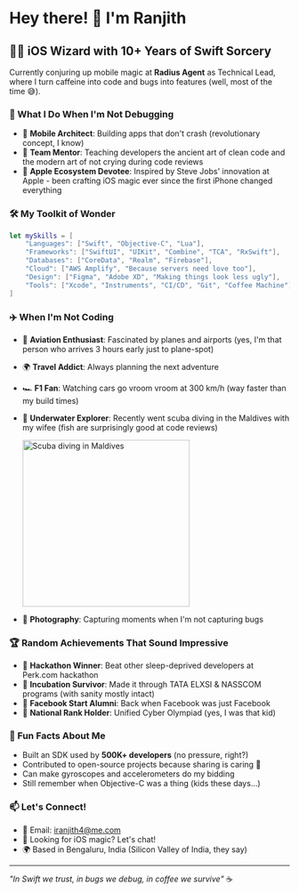 # Hey there! 👋 I'm Ranjith

## 🧙‍♂️ iOS Wizard with 10+ Years of Swift Sorcery

Currently conjuring up mobile magic at **Radius Agent** as Technical Lead, where I turn caffeine into code and bugs into features (well, most of the time 😅).

### 🚀 What I Do When I'm Not Debugging

- 📱 **Mobile Architect**: Building apps that don't crash (revolutionary concept, I know)
- 👥 **Team Mentor**: Teaching developers the ancient art of clean code and the modern art of not crying during code reviews
- 🍎 **Apple Ecosystem Devotee**: Inspired by Steve Jobs' innovation at Apple - been crafting iOS magic ever since the first iPhone changed everything

### 🛠️ My Toolkit of Wonder

```swift
let mySkills = [
    "Languages": ["Swift", "Objective-C", "Lua"],
    "Frameworks": ["SwiftUI", "UIKit", "Combine", "TCA", "RxSwift"],
    "Databases": ["CoreData", "Realm", "Firebase"],
    "Cloud": ["AWS Amplify", "Because servers need love too"],
    "Design": ["Figma", "Adobe XD", "Making things look less ugly"],
    "Tools": ["Xcode", "Instruments", "CI/CD", "Git", "Coffee Machine"]
]
```

### ✈️ When I'm Not Coding

- 🛫 **Aviation Enthusiast**: Fascinated by planes and airports (yes, I'm that person who arrives 3 hours early just to plane-spot)
- 🌍 **Travel Addict**: Always planning the next adventure
- 🏎️ **F1 Fan**: Watching cars go vroom vroom at 300 km/h (way faster than my build times)
- 🤿 **Underwater Explorer**: Recently went scuba diving in the Maldives with my wifee (fish are surprisingly good at code reviews)
  
  <img src="https://github.com/user-attachments/assets/ec8ac7e3-36a2-40da-950d-ec9e88a16efc" width="300" alt="Scuba diving in Maldives">

- 📸 **Photography**: Capturing moments when I'm not capturing bugs

### 🏆 Random Achievements That Sound Impressive

- 🥇 **Hackathon Winner**: Beat other sleep-deprived developers at Perk.com hackathon
- 🚀 **Incubation Survivor**: Made it through TATA ELXSI & NASSCOM programs (with sanity mostly intact)
- 🌟 **Facebook Start Alumni**: Back when Facebook was just Facebook
- 🏅 **National Rank Holder**: Unified Cyber Olympiad (yes, I was that kid)

### 🌟 Fun Facts About Me

- Built an SDK used by **500K+ developers** (no pressure, right?)
- Contributed to open-source projects because sharing is caring 💝
- Can make gyroscopes and accelerometers do my bidding
- Still remember when Objective-C was a thing (kids these days...)

### 📫 Let's Connect!

- 📧 Email: iranjith4@me.com
- 💼 Looking for iOS magic? Let's chat!
- 🌍 Based in Bengaluru, India (Silicon Valley of India, they say)

---

*"In Swift we trust, in bugs we debug, in coffee we survive"* ☕️

<!--
**iranjith4/iranjith4** is a ✨ _special_ ✨ repository because its `README.md` (this file) appears on your GitHub profile.
-->

